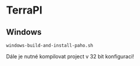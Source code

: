 # TerraPI
## Windows
````shell
windows-build-and-install-paho.sh
````

Dále je nutné kompilovat project v 32 bit konfiguraci!
